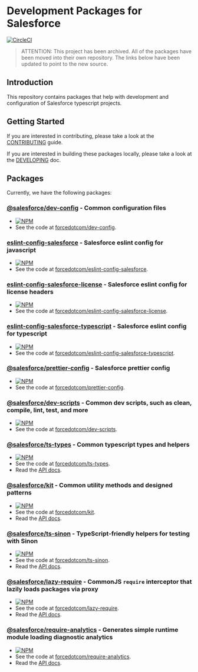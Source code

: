 # Development Packages for Salesforce

[![CircleCI](https://circleci.com/gh/forcedotcom/sfdx-dev-packages.svg?style=svg&circle-token=c3835e2d22637c21c8eb54b491f635e27eef35f9)](https://circleci.com/gh/forcedotcom/sfdx-dev-packages)


> ATTENTION: This project has been archived. All of the packages have been moved into their own repository. The links below have been updated to point to the new source.
## Introduction

This repository contains packages that help with development and configuration of Salesforce typescript projects.

## Getting Started

If you are interested in contributing, please take a look at the [CONTRIBUTING](CONTRIBUTING.md) guide.

If you are interested in building these packages locally, please take a look at the [DEVELOPING](DEVELOPING.md) doc.

## Packages

Currently, we have the following packages:

### [@salesforce/dev-config](https://www.npmjs.com/package/@salesforce/dev-config) - Common configuration files

- [![NPM](https://img.shields.io/npm/v/@salesforce/dev-config.svg)](https://www.npmjs.com/package/@salesforce/dev-config)
- See the code at [forcedotcom/dev-config](https://github.com/forcedotcom/dev-config).

### [eslint-config-salesforce](https://www.npmjs.com/package/eslint-config-salesforce) - Salesforce eslint config for javascript

- [![NPM](https://img.shields.io/npm/v/eslint-config-salesforce.svg)](https://www.npmjs.com/package/eslint-config-salesforce)
- See the code at [forcedotcom/eslint-config-salesforce](https://github.com/forcedotcom/eslint-config-salesforce).

### [eslint-config-salesforce-license](https://www.npmjs.com/package/eslint-config-salesforce-license) - Salesforce eslint config for license headers

- [![NPM](https://img.shields.io/npm/v/eslint-config-salesforce-license.svg)](https://www.npmjs.com/package/eslint-config-salesforce-license)
- See the code at [forcedotcom/eslint-config-salesforce-license](https://github.com/forcedotcom/eslint-config-salesforce-license).

### [eslint-config-salesforce-typescript](https://www.npmjs.com/package/eslint-config-salesforce-typescript) - Salesforce eslint config for typescript

- [![NPM](https://img.shields.io/npm/v/eslint-config-salesforce-typescript.svg)](https://www.npmjs.com/package/eslint-config-salesforce-typescript)
- See the code at [forcedotcom/eslint-config-salesforce-typescript](https://github.com/forcedotcom/eslint-config-salesforce-typescript).

### [@salesforce/prettier-config](https://www.npmjs.com/package/@salesforce/prettier-config) - Salesforce prettier config

- [![NPM](https://img.shields.io/npm/v/@salesforce/prettier-config.svg)](https://www.npmjs.com/package/@salesforce/prettier-config)
- See the code at [forcedotcom/prettier-config](https://github.com/forcedotcom/prettier-config).

### [@salesforce/dev-scripts](https://www.npmjs.com/package/@salesforce/dev-scripts) - Common dev scripts, such as clean, compile, lint, test, and more

- [![NPM](https://img.shields.io/npm/v/@salesforce/dev-scripts.svg)](https://www.npmjs.com/package/@salesforce/dev-scripts)
- See the code at [forcedotcom/dev-scripts](https://github.com/forcedotcom/dev-scripts).

### [@salesforce/ts-types](https://www.npmjs.com/package/@salesforce/ts-types) - Common typescript types and helpers

- [![NPM](https://img.shields.io/npm/v/@salesforce/ts-types.svg)](https://www.npmjs.com/package/@salesforce/ts-types)
- See the code at [forcedotcom/ts-types](https://github.com/forcedotcom/ts-types).
- Read the [API docs](https://forcedotcom.github.io/sfdx-dev-packages/ts-types).

### [@salesforce/kit](https://www.npmjs.com/package/@salesforce/kit) - Common utility methods and designed patterns

- [![NPM](https://img.shields.io/npm/v/@salesforce/kit.svg)](https://www.npmjs.com/package/@salesforce/kit)
- See the code at [forcedotcom/kit](https://github.com/forcedotcom/kit).
- Read the [API docs](https://forcedotcom.github.io/sfdx-dev-packages/kit).

### [@salesforce/ts-sinon](https://www.npmjs.com/package/@salesforce/ts-sinon) - TypeScript-friendly helpers for testing with Sinon

- [![NPM](https://img.shields.io/npm/v/@salesforce/ts-sinon.svg)](https://www.npmjs.com/package/@salesforce/ts-sinon)
- See the code at [forcedotcom/ts-sinon](https://github.com/forcedotcom/ts-sinon).
- Read the [API docs](https://forcedotcom.github.io/sfdx-dev-packages/ts-sinon).

### [@salesforce/lazy-require](https://www.npmjs.com/package/@salesforce/lazy-require) - CommonJS `require` interceptor that lazily loads packages via proxy

- [![NPM](https://img.shields.io/npm/v/@salesforce/lazy-require.svg)](https://www.npmjs.com/package/@salesforce/lazy-require)
- See the code at [forcedotcom/lazy-require](https://github.com/forcedotcom/lazy-require).
- Read the [API docs](https://forcedotcom.github.io/sfdx-dev-packages/lazy-require).

### [@salesforce/require-analytics](https://www.npmjs.com/package/@salesforce/require-analytics) - Generates simple runtime module loading diagnostic analytics

- [![NPM](https://img.shields.io/npm/v/@salesforce/require-analytics.svg)](https://www.npmjs.com/package/@salesforce/require-analytics)
- See the code at [forcedotcom/require-analytics](https://github.com/forcedotcom/require-analytics).
- Read the [API docs](https://forcedotcom.github.io/sfdx-dev-packages/require-analytics). 
